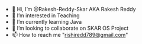 - 👋 Hi, I’m @Rakesh-Reddy-Skar AKA Rakesh Reddy
- 👀 I’m interested in Teaching
- 🌱 I’m currently learning Java
- 💞️ I’m looking to collaborate on SKAR OS Project
- 📫 How to reach me "rishiredd789@gmail.com"

<!---
Presently i am working to do an Operating System based on Augumented Reality
If anyone wants to cllaborate with me please let me know and we can work to design an OS
--->
